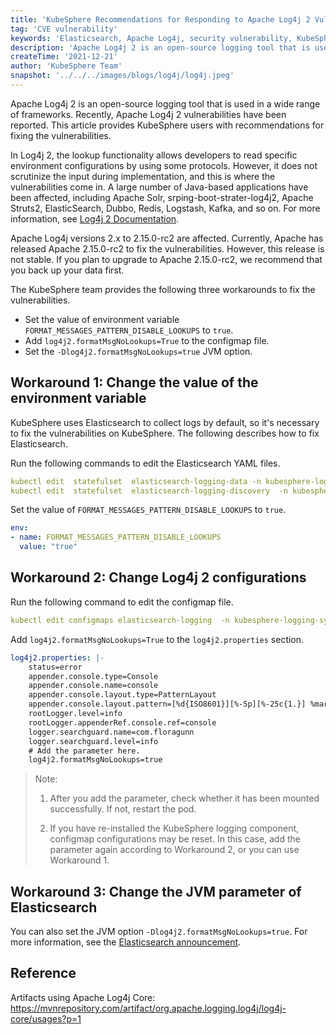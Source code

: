 ```yaml
---
title: 'KubeSphere Recommendations for Responding to Apache Log4j 2 Vulnerabilities'
tag: 'CVE vulnerability'
keywords: 'Elasticsearch, Apache Log4j, security vulnerability, KubeSphere'
description: 'Apache Log4j 2 is an open-source logging tool that is used in a wide range of frameworks. Recently, Apache Log4j 2 vulnerabilities have been reported. This article provides KubeSphere users with recommendations for fixing the vulnerabilities.'
createTime: '2021-12-21'
author: 'KubeSphere Team'
snapshot: '../../../images/blogs/log4j/log4j.jpeg'
---
```


Apache Log4j 2 is an open-source logging tool that is used in a wide range of frameworks. Recently, Apache Log4j 2 vulnerabilities have been reported. This article provides KubeSphere users with recommendations for fixing the vulnerabilities.

In Log4j 2, the lookup functionality allows developers to read specific environment configurations by using some protocols. However, it does not scrutinize the input during implementation, and this is where the vulnerabilities come in. A large number of Java-based applications have been affected, including Apache Solr, srping-boot-strater-log4j2, Apache Struts2, ElasticSearch, Dubbo, Redis, Logstash, Kafka, and so on. For more information, see [Log4j 2 Documentation](https://mvnrepository.com/artifact/org.apache.logging.log4j/log4j-core/usages?p=1).

Apache Log4j versions  2.x to 2.15.0-rc2 are affected. Currently, Apache has released Apache 2.15.0-rc2 to fix the vulnerabilities. However, this release is not stable. If you plan to upgrade to Apache 2.15.0-rc2, we recommend that you back up your data first.

The KubeSphere team provides the following three workarounds to fix the vulnerabilities.

- Set the value of environment variable `FORMAT_MESSAGES_PATTERN_DISABLE_LOOKUPS` to `true`.
- Add  `log4j2.formatMsgNoLookups=True` to the configmap file.
- Set the `-Dlog4j2.formatMsgNoLookups=true` JVM option.

## Workaround 1: Change the value of the environment variable

KubeSphere uses Elasticsearch to collect logs by default, so it's necessary to fix the vulnerabilities on KubeSphere. The following describes how to fix Elasticsearch.

Run the following commands to edit the Elasticsearch YAML files.

```yaml
kubectl edit  statefulset  elasticsearch-logging-data -n kubesphere-logging-system
kubectl edit  statefulset  elasticsearch-logging-discovery  -n kubesphere-logging-system
```

Set the value of  `FORMAT_MESSAGES_PATTERN_DISABLE_LOOKUPS` to `true`.

```yaml
env:       
- name: FORMAT_MESSAGES_PATTERN_DISABLE_LOOKUPS
  value: "true"
```

## Workaround 2: Change Log4j 2 configurations

Run the following command to edit the  configmap file.

```yaml
kubectl edit configmaps elasticsearch-logging  -n kubesphere-logging-system
```

Add `log4j2.formatMsgNoLookups=True` to the `log4j2.properties` section.

```yaml
log4j2.properties: |-
    status=error
    appender.console.type=Console
    appender.console.name=console
    appender.console.layout.type=PatternLayout
    appender.console.layout.pattern=[%d{ISO8601}][%-5p][%-25c{1.}] %marker%m%n
    rootLogger.level=info
    rootLogger.appenderRef.console.ref=console
    logger.searchguard.name=com.floragunn
    logger.searchguard.level=info
    # Add the parameter here.    
    log4j2.formatMsgNoLookups=true
```



> Note:
> 
>   1. After you add the parameter, check whether it has been mounted successfully. If not, restart the pod.
> 
>   2. If you have re-installed the KubeSphere logging component, configmap configurations may be reset. In this case, add the parameter again according to Workaround 2, or you can use Workaround 1.

## Workaround 3: Change the JVM parameter of Elasticsearch

You can also set the JVM option `-Dlog4j2.formatMsgNoLookups=true`. For more information, see the [Elasticsearch announcement](https://discuss.elastic.co/t/apache-log4j2-remote-code-execution-rce-vulnerability-cve-2021-44228-esa-2021-31/291476).

## Reference

Artifacts using Apache Log4j Core: https://mvnrepository.com/artifact/org.apache.logging.log4j/log4j-core/usages?p=1